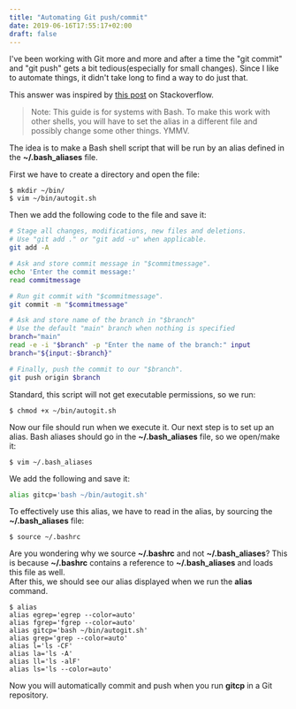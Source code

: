 ```yaml
---
title: "Automating Git push/commit"
date: 2019-06-16T17:55:17+02:00
draft: false
---
```



I've been working with Git more and more and after a time the "git commit" and "git push" gets a bit tedious(especially for small changes). Since I like to automate things, it didn't take long to find a way to do just that.

This answer was inspired by [this post](https://stackoverflow.com/questions/16709404/how-to-automate-the-commit-and-push-process-git) on Stackoverflow.

>Note: This guide is for systems with Bash. To make this work with other shells, you will have to set the alias in a different file and possibly change some other things. YMMV.

The idea is to make a Bash shell script that will be run by an alias defined in the **~/.bash_aliases** file.

First we have to create a directory and open the file:
``` shell 
$ mkdir ~/bin/
$ vim ~/bin/autogit.sh
```

Then we add the following code to the file and save it:
``` bash
# Stage all changes, modifications, new files and deletions. 
# Use "git add ." or "git add -u" when applicable.
git add -A

# Ask and store commit message in "$commitmessage".
echo 'Enter the commit message:'
read commitmessage

# Run git commit with "$commitmessage".
git commit -m "$commitmessage"

# Ask and store name of the branch in "$branch"
# Use the default "main" branch when nothing is specified
branch="main"
read -e -i "$branch" -p "Enter the name of the branch:" input
branch="${input:-$branch}"

# Finally, push the commit to our "$branch".
git push origin $branch
```

Standard, this script will not get executable permissions, so we run:

``` shell
$ chmod +x ~/bin/autogit.sh
```

Now our file should run when we execute it. Our next step is to set up an alias.
Bash aliases should go in the **~/.bash_aliases** file, so we open/make it:  
``` shell
$ vim ~/.bash_aliases
```

We add the following and save it:  
``` bash
alias gitcp='bash ~/bin/autogit.sh'
```

To effectively use this alias, we have to read in the alias, by sourcing the **~/.bash_aliases** file:  
``` shell
$ source ~/.bashrc
```


Are you wondering why we source **~/.bashrc** and not **~/.bash_aliases**? This is because **~/.bashrc** contains a reference to **~/.bash_aliases** and loads this file as well.  
After this, we should see our alias displayed when we run the **alias** command.
``` shell
$ alias
alias egrep='egrep --color=auto'
alias fgrep='fgrep --color=auto'
alias gitcp='bash ~/bin/autogit.sh'
alias grep='grep --color=auto'
alias l='ls -CF'
alias la='ls -A'
alias ll='ls -alF'
alias ls='ls --color=auto'
```
Now you will automatically commit and push when you run **gitcp** in a Git repository.




